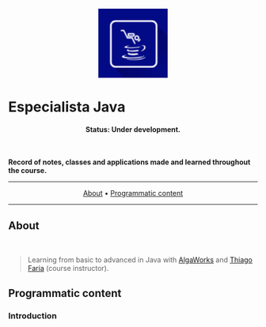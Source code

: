 <p align="center">
  <img src="./README-assets/Especialista-java_icon.png" width="140px" alt="AlgaWorks' Java Specialist course icon"/>
</p>

# Especialista Java 

<h4 align="center"> 
	 Status: Under development.
</h4>

<br/>

**Record of notes, classes and applications made and learned throughout the course.**

---

<p align="center">
  <a href="#about">About</a> •
  <a href="#programmatic-content">Programmatic content</a><!-- •
  <a href="#preview">Preview</a> •
  <a href="#tech-stack-and-tools">Tech Stack and tools</a> •
  <a href="#publication">Publication</a> •
  <a href="#author">Author</a>--> 
</p>

---

## About
<br/>

> Learning from basic to advanced in Java with [AlgaWorks](https://github.com/algaworks) and [Thiago Faria](https://github.com/thiagofa) (course instructor).

## Programmatic content

### Introduction
